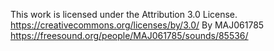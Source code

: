 This work is licensed under the Attribution 3.0 License. https://creativecommons.org/licenses/by/3.0/
By MAJ061785 https://freesound.org/people/MAJ061785/sounds/85536/